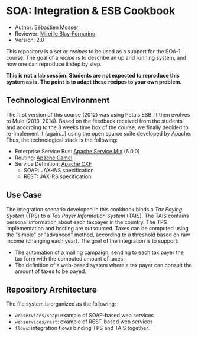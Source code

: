 # SOA: Integration & ESB Cookbook

  * Author: [Sébastien Mosser](mosser@i3s.unice.fr)
  * Reviewer: [Mireille Blay-Fornarino](blay@i3s.unice.fr)
  * Version: 2.0

This repository is a set or _recipes_ to be used as a support for the SOA-1 course. The goal of a _recipe_ is to describe an up and running system, and how one can reproduce it step by step.

**This is not a lab session. Students are not expected to reproduce this system as is. The point is to adapt these recipes to your own problem.**

## Technological Environment

The first version of this course (2012) was using Petals ESB. It then evolves to Mule (2013, 2014). Based on the feedback received from the students and according to the 8 weeks time box of the course, we finally decided to re-implement it (again...) using the open source suite developed by Apache. Thus, the technological stack is the following:

  * Enterprise Service Bus: [Apache Service Mix](http://servicemix.apache.org/) (6.0.0)
  * Routing: [Apache Camel](http://camel.apache.org/)
  * Service Definition: [Apache CXF](http://cxf.apache.org/)
    * SOAP: JAX-WS specification
    * REST: JAX-RS specification

## Use Case

The integration scenario developed in this cookbook binds a _Tax Paying System_ (TPS) to a _Tax Payer Information System_ (TAIS). The TAIS contains personal information about each taxpayer in the country. The TPS implementation and hosting are outsourced. Taxes can be computed using the "simple" or "advanced" method, according to a threshold based on raw income (changing each year). The goal of the integration is to support:

  * The automation of a mailing campaign, sending to each tax payer the tax form with the computed amount of taxes;
  * The definition of a web-based system where a tax payer can consult the amount of taxes to be payed.

## Repository Architecture

The file system is organized as the following:

  * `webservices/soap`: example of SOAP-based web services
  * `webservices/rest`: example of REST-based web services
  * `flows`: integration flows binding TPS and TAIS together.

